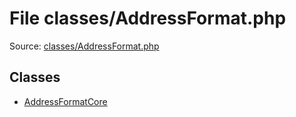File classes/AddressFormat.php
=========

Source: [classes/AddressFormat.php](https://github.com/PrestaShop/PrestaShop/blob/1.6.0.9/classes/AddressFormat.php)


Classes
-------

* [AddressFormatCore](class.AddressFormatCore.md)

